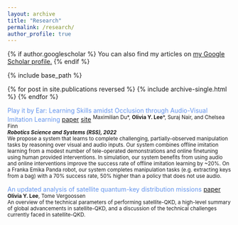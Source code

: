 ```yaml
---
layout: archive
title: "Research"
permalink: /research/
author_profile: true
---
```


{% if author.googlescholar %}
  You can also find my articles on <u><a href="{{author.googlescholar}}">my Google Scholar profile</a>.</u>
{% endif %}

{% include base_path %}

{% for post in site.publications reversed %}
  {% include archive-single.html %}
{% endfor %}

<span style="color:CornflowerBlue">Play it by Ear: Learning Skills amidst Occlusion through Audio-Visual Imitation Learning</span> [paper](https://arxiv.org/pdf/2205.14850.pdf) [site](https://sites.google.com/view/playitbyear)
   <sup>Maximilian Du\*, **Olivia Y. Lee**\*, Suraj Nair, and Chelsea Finn <br>
   ***Robotics Science and Systems (RSS), 2022*** <br>
   We propose a system that learns to complete challenging, partially-observed manipulation tasks by reasoning over visual and audio inputs. Our system combines offline imitation learning from a modest number of tele-operated demonstrations and online finetuning using human provided interventions. In simulation, our system benefits from using audio and online interventions improve the success rate of offline imitation learning by ~20%. On a Franka Emika Panda robot, our system completes manipulation tasks (e.g. extracting keys from a bag) with a 70% success rate, 50% higher than a policy that does not use audio.</sup> 
   
<span style="color:CornflowerBlue">An updated analysis of satellite quantum-key distribution missions</span> [paper](https://arxiv.org/pdf/1909.13061.pdf)  
<sup>**Olivia Y. Lee**, Tome Vergoossen<br>
  An overview of the technical parameters of performing satellite-QKD, a high-level summary of global advancements in satellite-QKD, and a discussion of the technical challenges currently faced in satellite-QKD. 